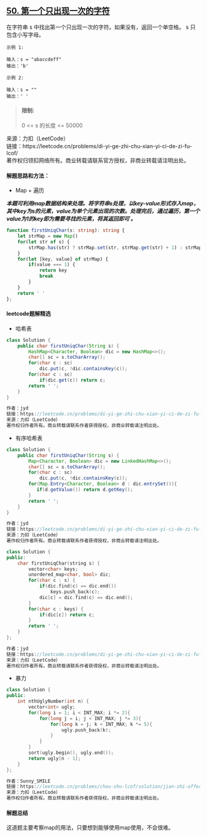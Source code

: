 ## [50. 第一个只出现一次的字符](https://leetcode.cn/problems/di-yi-ge-zhi-chu-xian-yi-ci-de-zi-fu-lcof/)

<p>
在字符串 s 中找出第一个只出现一次的字符。如果没有，返回一个单空格。 s 只包含小写字母。
</p>

```
示例 1: 

输入：s = "abaccdeff"
输出：'b'

示例 2: 

输入：s = "" 
输出：' '
```

> #### 限制:
>
> 0 <= s 的长度 <= 50000

<p style="font-size: 14px">
来源：力扣（LeetCode） <br>
链接：https://leetcode.cn/problems/di-yi-ge-zhi-chu-xian-yi-ci-de-zi-fu-lcof/ <br>
著作权归领扣网络所有。商业转载请联系官方授权，非商业转载请注明出处。
</p>

#### 解题思路和方法：
- Map + 遍历

**_本题可利用map数据结构来处理。将字符串s处理，以key-value形式存入map，其中key为s的元素，value为单个元素出现的次数。处理完后，通过遍历，第一个value为1的key即为需要寻找的元素，将其返回即可 。_**

```typescript
function firstUniqChar(s: string): string {
    let strMap = new Map()
    for(let str of s) {
        strMap.has(str) ? strMap.set(str, strMap.get(str) + 1) : strMap.set(str, 1)
    }
    for(let [key, value] of strMap) {
        if(value === 1) {
            return key
            break
        }
    }
    return ' '
};
```

#### leetcode题解精选
- 哈希表
```java
class Solution {
    public char firstUniqChar(String s) {
        HashMap<Character, Boolean> dic = new HashMap<>();
        char[] sc = s.toCharArray();
        for(char c : sc)
            dic.put(c, !dic.containsKey(c));
        for(char c : sc)
            if(dic.get(c)) return c;
        return ' ';
    }
}

作者：jyd
链接：https://leetcode.cn/problems/di-yi-ge-zhi-chu-xian-yi-ci-de-zi-fu-lcof/solution/mian-shi-ti-50-di-yi-ge-zhi-chu-xian-yi-ci-de-zi-3/
来源：力扣（LeetCode）
著作权归作者所有。商业转载请联系作者获得授权，非商业转载请注明出处。
```

- 有序哈希表

```java []
class Solution {
    public char firstUniqChar(String s) {
        Map<Character, Boolean> dic = new LinkedHashMap<>();
        char[] sc = s.toCharArray();
        for(char c : sc)
            dic.put(c, !dic.containsKey(c));
        for(Map.Entry<Character, Boolean> d : dic.entrySet()){
           if(d.getValue()) return d.getKey();
        }
        return ' ';
    }
}

作者：jyd
链接：https://leetcode.cn/problems/di-yi-ge-zhi-chu-xian-yi-ci-de-zi-fu-lcof/solution/mian-shi-ti-50-di-yi-ge-zhi-chu-xian-yi-ci-de-zi-3/
来源：力扣（LeetCode）
著作权归作者所有。商业转载请联系作者获得授权，非商业转载请注明出处。
```

```c++ []
class Solution {
public:
    char firstUniqChar(string s) {
        vector<char> keys;
        unordered_map<char, bool> dic;
        for(char c : s) {
            if(dic.find(c) == dic.end())
                keys.push_back(c);
            dic[c] = dic.find(c) == dic.end();
        }
        for(char c : keys) {
            if(dic[c]) return c;
        }
        return ' ';
    }
};

作者：jyd
链接：https://leetcode.cn/problems/di-yi-ge-zhi-chu-xian-yi-ci-de-zi-fu-lcof/solution/mian-shi-ti-50-di-yi-ge-zhi-chu-xian-yi-ci-de-zi-3/
来源：力扣（LeetCode）
著作权归作者所有。商业转载请联系作者获得授权，非商业转载请注明出处。
```

- 暴力

```c++
class Solution {
public:
    int nthUglyNumber(int n) {
        vector<int> ugly;
        for(long i = 1; i < INT_MAX; i *= 2){
            for(long j = i; j < INT_MAX; j *= 3){
                for(long k = j; k < INT_MAX; k *= 5){
                    ugly.push_back(k);
                }
            }
        }
        sort(ugly.begin(), ugly.end());
        return ugly[n - 1];
    }
};

作者：Sunny_SMILE
链接：https://leetcode.cn/problems/chou-shu-lcof/solution/jian-zhi-offer-49-chou-shu-mian-xiang-yo-h7rf/
来源：力扣（LeetCode）
著作权归作者所有。商业转载请联系作者获得授权，非商业转载请注明出处。
```

#### 解题总结
这道题主要考察map的用法，只要想到能够使用map使用，不会很难。
